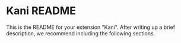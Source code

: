 # Kani README

This is the README for your extension "Kani". After writing up a brief description, we recommend including the following sections.
